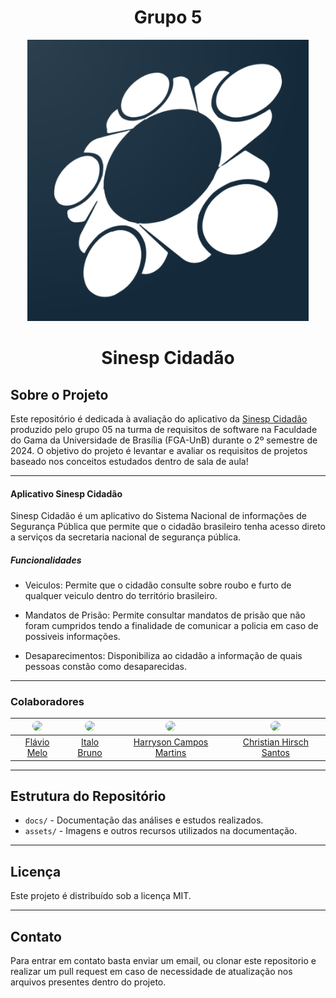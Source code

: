 <h1 align="center"> Grupo 5 </h1>

<p align="center">
  <img width="450" alt="b26fab25f90d161d81b679edbd5abd24-Full" src="./docs/assets/Logos/Logo_sinesp.png">
</p>

<h1 align="center"> Sinesp Cidadão </h1>

## Sobre o Projeto

Este repositório é dedicada à avaliação do aplicativo da [Sinesp Cidadão](https://play.google.com/store/apps/details?id=br.gov.sinesp.cidadao.android&hl=pt_BR&gl=US) produzido pelo grupo 05 na turma de requisitos de software na Faculdade do Gama da Universidade de Brasília (FGA-UnB) durante o 2º semestre de 2024. O objetivo do projeto é levantar e avaliar os requisitos de projetos baseado nos conceitos estudados dentro de sala de aula!

-------

#### Aplicativo Sinesp Cidadão

Sinesp Cidadão é um aplicativo do Sistema Nacional de informações de Segurança Pública que permite que o cidadão brasileiro tenha acesso direto a serviços da secretaria nacional de segurança pública.

##### Funcionalidades

- Veiculos: Permite que o cidadão consulte sobre roubo e furto de qualquer veiculo dentro do território brasileiro.

- Mandatos de Prisão: Permite consultar mandatos de prisão que não foram cumpridos tendo a finalidade de comunicar a policia em caso de possiveis informações.

- Desaparecimentos: Disponibiliza ao cidadão a informação de quais pessoas constão como desaparecidas.

-------
### Colaboradores

| <img src="https://avatars.githubusercontent.com/u/91036264?v=4" width="150px" style="border-radius: 50%;"> | <img src="https://avatars.githubusercontent.com/u/52352651?v=4" width="150px" style="border-radius: 50%;"> | <img src="https://avatars.githubusercontent.com/u/129622482?v=4" width="90px" style="border-radius: 50%;"> | <img src="https://avatars.githubusercontent.com/u/80042310?v=4" width="100px" style="border-radius: 50%;"> |
|:----------------------------------------------------------:|:------------------------------------------------:|:-------------------------------------------------------------:|:----------------------------------------------------:|
| [Flávio Melo](https://github.com/flavioovatsug)     | [Italo Bruno](https://github.com/ItaloBrunoM)      | [Harryson Campos Martins](https://github.com/harry-cmartin)      | [Christian Hirsch Santos](https://github.com/crstyhs) | [Ian Lucca Soares Mesquita](https://github.com/IanLucca12)


-------
## Estrutura do Repositório

* `docs/` - Documentação das análises e estudos realizados.
* `assets/` - Imagens e outros recursos utilizados na documentação.

-------
## Licença

Este projeto é distribuído sob a licença MIT.

-------
## Contato

Para entrar em contato basta enviar um email, ou clonar este repositorio e realizar um pull request em caso de necessidade de atualização nos arquivos presentes dentro do projeto.
